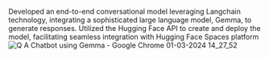 Developed an end-to-end conversational model leveraging Langchain technology, 
integrating a sophisticated large language model, Gemma, to generate responses. 
Utilized the Hugging Face API to create and deploy the model, facilitating seamless integration with Hugging Face Spaces platform
![Q A Chatbot using Gemma - Google Chrome 01-03-2024 14_27_52](https://github.com/naresh24holmes/Langchain-Chatbot/assets/118437678/0ffea0ab-82af-493a-9155-5b2665869bf0)
